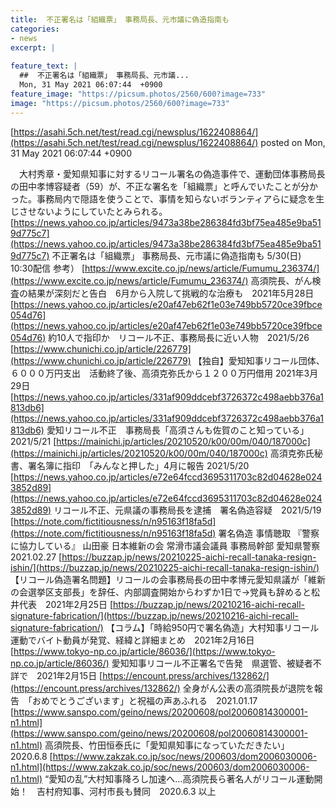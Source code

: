 ```yaml
---
title:  不正署名は「組織票」 事務局長、元市議に偽造指南も  
categories:
- news
excerpt: |
  
feature_text: |
  ##  不正署名は「組織票」 事務局長、元市議...
  Mon, 31 May 2021 06:07:44  +0900
feature_image: "https://picsum.photos/2560/600?image=733"
image: "https://picsum.photos/2560/600?image=733"
---
```


[https://asahi.5ch.net/test/read.cgi/newsplus/1622408864/](https://asahi.5ch.net/test/read.cgi/newsplus/1622408864/)
posted on Mon, 31 May 2021 06:07:44  +0900

<!--more-->

　大村秀章・愛知県知事に対するリコール署名の偽造事件で、運動団体事務局長の田中孝博容疑者（59）が、不正な署名を「組織票」と呼んでいたことが分かった。事務局内で隠語を使うことで、事情を知らないボランティアらに疑念を生じさせないようにしていたとみられる。 [https://news.yahoo.co.jp/articles/9473a38be286384fd3bf75ea485e9ba519d775c7](https://news.yahoo.co.jp/articles/9473a38be286384fd3bf75ea485e9ba519d775c7) 不正署名は「組織票」 事務局長、元市議に偽造指南も 5/30(日) 10:30配信 参考） [https://www.excite.co.jp/news/article/Fumumu_236374/](https://www.excite.co.jp/news/article/Fumumu_236374/) 高須院長、がん検査の結果が深刻だと告白　6月から入院して挑戦的な治療も　2021年5月28日 [https://news.yahoo.co.jp/articles/e20af47eb62f1e03e749bb5720ce39fbce054d76](https://news.yahoo.co.jp/articles/e20af47eb62f1e03e749bb5720ce39fbce054d76) 約10人で指印か　リコール不正、事務局長に近い人物　2021/5/26 [https://www.chunichi.co.jp/article/226779](https://www.chunichi.co.jp/article/226779) 【独自】愛知知事リコール団体、６０００万円支出　活動終了後、高須克弥氏から１２００万円借用 2021年3月29日 [https://news.yahoo.co.jp/articles/331af909ddcebf3726372c498aebb376a1813db6](https://news.yahoo.co.jp/articles/331af909ddcebf3726372c498aebb376a1813db6) 愛知リコール不正　事務局長「高須さんも佐賀のこと知っている」　2021/5/21 [https://mainichi.jp/articles/20210520/k00/00m/040/187000c](https://mainichi.jp/articles/20210520/k00/00m/040/187000c) 高須克弥氏秘書、署名簿に指印　「みんなと押した」4月に報告 2021/5/20 [https://news.yahoo.co.jp/articles/e72e64fccd3695311703c82d04628e0243852d89](https://news.yahoo.co.jp/articles/e72e64fccd3695311703c82d04628e0243852d89) リコール不正、元県議の事務局長を逮捕　署名偽造容疑　2021/5/19 [https://note.com/fictitiousness/n/n95163f18fa5d](https://note.com/fictitiousness/n/n95163f18fa5d) 署名偽造 事情聴取 『警察に協力している』 山田豪 日本維新の会 常滑市議会議員 事務局幹部 愛知県警察 2021.02.27 [https://buzzap.jp/news/20210225-aichi-recall-tanaka-resign-ishin/](https://buzzap.jp/news/20210225-aichi-recall-tanaka-resign-ishin/) 【リコール偽造署名問題】リコールの会事務局長の田中孝博元愛知県議が「維新の会選挙区支部長」を辞任、内部調査開始からわずか1日で→党員も辞めると松井代表　2021年2月25日 [https://buzzap.jp/news/20210216-aichi-recall-signature-fabrication/](https://buzzap.jp/news/20210216-aichi-recall-signature-fabrication/) 【コラム】「時給950円で署名偽造」大村知事リコール運動でバイト動員が発覚、経緯と詳細まとめ　2021年2月16日 [https://www.tokyo-np.co.jp/article/86036/](https://www.tokyo-np.co.jp/article/86036/) 愛知知事リコール不正署名で告発　県選管、被疑者不詳で　2021年2月15日 [https://encount.press/archives/132862/](https://encount.press/archives/132862/) 全身がん公表の高須院長が退院を報告　「おめでとうございます」と祝福の声あふれる　2021.01.17 [https://www.sanspo.com/geino/news/20200608/pol20060814300001-n1.html](https://www.sanspo.com/geino/news/20200608/pol20060814300001-n1.html) 高須院長、竹田恒泰氏に「愛知県知事になっていただきたい」　2020.6.8 [https://www.zakzak.co.jp/soc/news/200603/dom2006030006-n1.html](https://www.zakzak.co.jp/soc/news/200603/dom2006030006-n1.html) “愛知の乱”大村知事降ろし加速へ…高須院長ら著名人がリコール運動開始！　吉村府知事、河村市長も賛同　2020.6.3 以上
